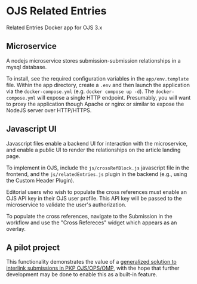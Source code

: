 # OJS Related Entries
Related Entries Docker app for OJS 3.x

## Microservice
A nodejs microservice stores submission-submission relationships in a mysql database.

To install, see the required configuration variables in the `app/env.template` file.  Within the app directory, create a `.env` and then launch the application via the `docker-compose.yml` (e.g. `docker compose up -d`).  The `docker-compose.yml` will expose a single HTTP endpoint.  Presumably, you will want to proxy the application though Apache or nginx or similar to expose the NodeJS server over HTTP/HTTPS.

## Javascript UI
Javascript files enable a backend UI for interaction with the microservice, and enable a public UI to render the relationships on the article landing page.

To implement in OJS, include the `js/crossRefBlock.js` javascript file in the frontend, and the `js/relatedEntries.js` plugin in the backend (e.g., using the Custom Header Plugin).

Editorial users who wish to populate the cross references must enable an OJS API key in their OJS user profile.  This API key will be passed to the microservice to validate the user's authorization.

To populate the cross references, navigate to the Submission in the workflow and use the "Cross Refereces" widget which appears as an overlay.

## A pilot project
This functionality demonstrates the value of a [generalized solution to interlink submissions in PKP OJS/OPS/OMP](https://forum.pkp.sfu.ca/t/interlinking-submissions-preprints-reviews-related-submissions/73783), with the hope that further development may be done to enable this as a built-in feature.
